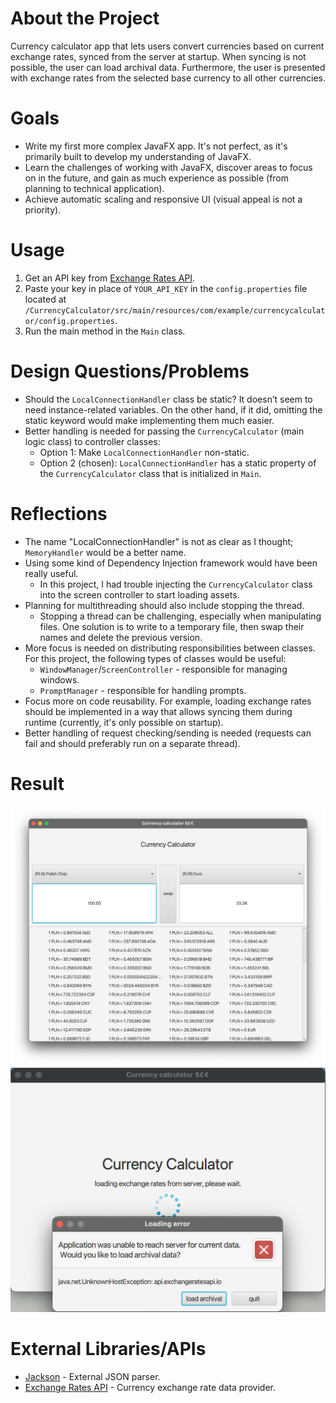 # About the Project
Currency calculator app that lets users convert currencies based on current exchange rates, synced from the server at startup. When syncing is not possible, the user can load archival data. Furthermore, the user is presented with exchange rates from the selected base currency to all other currencies.

# Goals
- Write my first more complex JavaFX app. It's not perfect, as it's primarily built to develop my understanding of JavaFX.
- Learn the challenges of working with JavaFX, discover areas to focus on in the future, and gain as much experience as possible (from planning to technical application).
- Achieve automatic scaling and responsive UI (visual appeal is not a priority).

# Usage
1. Get an API key from [Exchange Rates API](https://exchangeratesapi.io/).
2. Paste your key in place of `YOUR_API_KEY` in the `config.properties` file located at `/CurrencyCalculator/src/main/resources/com/example/currencycalculator/config.properties`.
3. Run the main method in the `Main` class.

# Design Questions/Problems
- Should the `LocalConnectionHandler` class be static? It doesn’t seem to need instance-related variables. On the other hand, if it did, omitting the static keyword would make implementing them much easier.
- Better handling is needed for passing the `CurrencyCalculator` (main logic class) to controller classes:
  - Option 1: Make `LocalConnectionHandler` non-static.
  - Option 2 (chosen): `LocalConnectionHandler` has a static property of the `CurrencyCalculator` class that is initialized in `Main`.

# Reflections
- The name "LocalConnectionHandler" is not as clear as I thought; `MemoryHandler` would be a better name.
- Using some kind of Dependency Injection framework would have been really useful.
  - In this project, I had trouble injecting the `CurrencyCalculator` class into the screen controller to start loading assets.
- Planning for multithreading should also include stopping the thread.
  - Stopping a thread can be challenging, especially when manipulating files. One solution is to write to a temporary file, then swap their names and delete the previous version.
- More focus is needed on distributing responsibilities between classes. For this project, the following types of classes would be useful:
  - `WindowManager`/`ScreenController` - responsible for managing windows.
  - `PromptManager` - responsible for handling prompts.
- Focus more on code reusability. For example, loading exchange rates should be implemented in a way that allows syncing them during runtime (currently, it's only possible on startup).
- Better handling of request checking/sending is needed (requests can fail and should preferably run on a separate thread).

# Result
![Main Screen](result1.png?raw=true "Main Screen")
![Start Screen](result2.png?raw=true "Start Screen")

# External Libraries/APIs
- [Jackson](https://github.com/FasterXML/jackson) - External JSON parser.
- [Exchange Rates API](https://exchangeratesapi.io/) - Currency exchange rate data provider.
